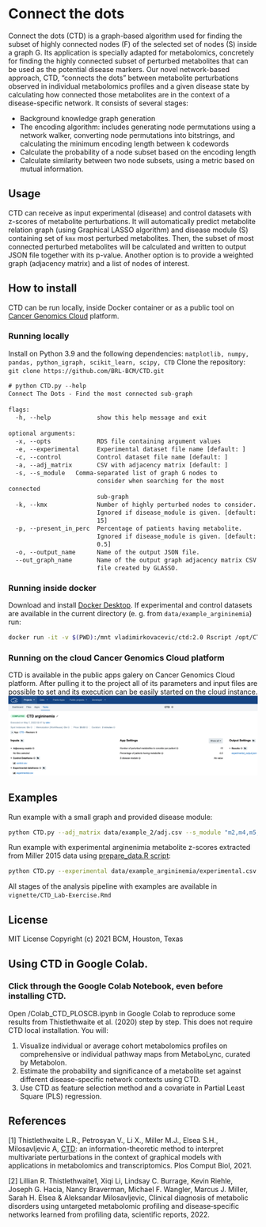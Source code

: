 
# Connect the dots
Connect the dots (CTD) is a graph-based algorithm used for finding the subset of highly connected nodes (F) of the selected set of nodes (S) inside a graph G. Its application is specially adapted for metabolomics, concretely for finding the highly connected subset of perturbed metabolites that can be used as the potential disease markers.
Our novel network-based approach, CTD, “connects the dots” between metabolite perturbations observed in individual metabolomics profiles and a given disease state by calculating how connected those metabolites are in the context of a disease-specific network. It consists of several stages:
- Background knowledge graph generation
- The encoding algorithm: includes generating node permutations using a network walker, converting node permutations into bitstrings, and calculating the minimum encoding length between k codewords
- Calculate the probability of a node subset based on the encoding length
- Calculate similarity between two node subsets, using a metric based on mutual information.

## Usage
CTD can receive as input experimental (disease) and control datasets with z-scores of metabolite perturbations. It will automatically predict metabolite relation graph (using Graphical LASSO algorithm) and disease module (S) containing set of ```kmx``` most perturbed metabolites. Then, the subset of most connected perturbed metabolites will be calculated and written to output JSON file together with its p-value.
Another option is to provide a weighted graph (adjacency matrix) and a list of nodes of interest.

## How to install
CTD can be run locally, inside Docker container or as a public tool on [Cancer Genomics Cloud](https://cgc.sbgenomics.com/) platform.
### Running locally
 Install on Python 3.9 and the following dependencies: ```matplotlib, numpy, pandas, python_igraph, scikit_learn, scipy, CTD```
 Clone the repository: ```git clone https://github.com/BRL-BCM/CTD.git ```
```
# python CTD.py --help
Connect The Dots - Find the most connected sub-graph

flags:
  -h, --help             show this help message and exit

optional arguments:
  -x, --opts             RDS file containing argument values
  -e, --experimental     Experimental dataset file name [default: ]
  -c, --control          Control dataset file name [default: ]
  -a, --adj_matrix       CSV with adjacency matrix [default: ]
  -s, --s_module   Comma-separated list of graph G nodes to
                         consider when searching for the most connected
                         sub-graph
  -k, --kmx              Number of highly perturbed nodes to consider.
                         Ignored if disease_module is given. [default:
                         15]
  -p, --present_in_perc  Percentage of patients having metabolite.
                         Ignored if disease_module is given. [default:
                         0.5]
  -o, --output_name      Name of the output JSON file.
  --out_graph_name       Name of the output graph adjacency matrix CSV
                         file created by GLASSO.
```
### Running inside docker
Download and install [Docker Desktop](https://www.docker.com/get-started).
If experimental and control datasets are available in the current directory (e. g. from ```data/example_argininemia```) run:
```sh
docker run -it -v $(PWD):/mnt vladimirkovacevic/ctd:2.0 Rscript /opt/CTD/CTD.r --experimental /mnt/experimental.csv --control /mnt/control.csv --output_name /mnt/output.json
```
### Running on the cloud Cancer Genomics Cloud platform
CTD is available in the public apps galery on Cancer Genomics Cloud platform. After pulling it to the project all of its parameters and input files are possible to set and its execution can be easily started on the cloud instance.
![CGC task](inst/images/cgc_task.png)

## Examples

Run example with a small graph and provided disease module:
```sh
python CTD.py --adj_matrix data/example_2/adj.csv --s_module "m2,m4,m5,m7"
```
Run example with experimental arginenimia metabolite z-scores extracted from Miller 2015 data using [prepare_data.R script](data/example_argininemia/prepare_data.R):
```sh
python CTD.py --experimental data/example_argininemia/experimental.csv --control data/example_argininemia/control.csv --kmx 15
```
All stages of the analysis pipeline with examples are available in ```vignette/CTD_Lab-Exercise.Rmd```

## License
MIT License
Copyright (c) 2021 BCM, Houston, Texas

## Using CTD in Google Colab.
### Click through the Google Colab Notebook, even before installing CTD.
Open /Colab_CTD_PLOSCB.ipynb in Google Colab to reproduce some results from Thistlethwaite et al. (2020) step by step. This does not require CTD local installation. You will:

1. Visualize individual or average cohort metabolomics profiles on comprehensive or individual pathway maps from MetaboLync, curated by Metabolon.
2. Estimate the probability and significance of a metabolite set against different disease-specific network contexts using CTD.
3. Use CTD as feature selection method and a covariate in Partial Least Square (PLS) regression.

## References
[1] Thistlethwaite L.R., Petrosyan V., Li X., Miller M.J., Elsea S.H., Milosavljevic A, [CTD](https://doi.org/10.1371/journal.pcbi.1008550): an information-theoretic method to interpret multivariate perturbations in the context of graphical models with applications in metabolomics and transcriptomics. Plos Comput Biol, 2021.

[2] Lillian R. Thistlethwaite1, Xiqi Li, Lindsay C. Burrage, Kevin Riehle, Joseph G. Hacia, Nancy Braverman, Michael F. Wangler, Marcus J. Miller, Sarah H. Elsea & Aleksandar Milosavljevic, Clinical diagnosis of metabolic disorders using untargeted metabolomic profiling and disease‑specific networks learned from profiling data, scientific reports, 2022.
